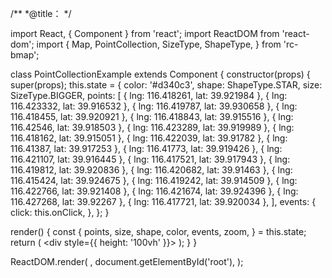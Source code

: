 /**
 *@title：
 */

import React, { Component } from 'react';
import ReactDOM from 'react-dom';
import {
  Map, PointCollection, SizeType, ShapeType,
} from 'rc-bmap';

class PointCollectionExample extends Component {
  constructor(props) {
    super(props);
    this.state = {
      color: '#d340c3',
      shape: ShapeType.STAR,
      size: SizeType.BIGGER,
      points: [
        { lng: 116.418261, lat: 39.921984 },
        { lng: 116.423332, lat: 39.916532 },
        { lng: 116.419787, lat: 39.930658 },
        { lng: 116.418455, lat: 39.920921 },
        { lng: 116.418843, lat: 39.915516 },
        { lng: 116.42546, lat: 39.918503 },
        { lng: 116.423289, lat: 39.919989 },
        { lng: 116.418162, lat: 39.915051 },
        { lng: 116.422039, lat: 39.91782 },
        { lng: 116.41387, lat: 39.917253 },
        { lng: 116.41773, lat: 39.919426 },
        { lng: 116.421107, lat: 39.916445 },
        { lng: 116.417521, lat: 39.917943 },
        { lng: 116.419812, lat: 39.920836 },
        { lng: 116.420682, lat: 39.91463 },
        { lng: 116.415424, lat: 39.924675 },
        { lng: 116.419242, lat: 39.914509 },
        { lng: 116.422766, lat: 39.921408 },
        { lng: 116.421674, lat: 39.924396 },
        { lng: 116.427268, lat: 39.92267 },
        { lng: 116.417721, lat: 39.920034 },
      ],
      events: {
        click: this.onClick,
      },
    };
  }

  render() {
    const {
      points, size, shape, color, events, zoom,
    } = this.state;
    return (
      <div style={{ height: '100vh' }}>
        <Map
          ak="WAeVpuoSBH4NswS30GNbCRrlsmdGB5Gv"
          scrollWheelZoom
        >
          <PointCollection
            points={points}
            shape={shape}
            size={size}
            color={color}
            events={events}
          />
        </Map>
      </div>
    );
  }
}

ReactDOM.render(
  <PointCollectionExample />,
  document.getElementById('root'),
);
